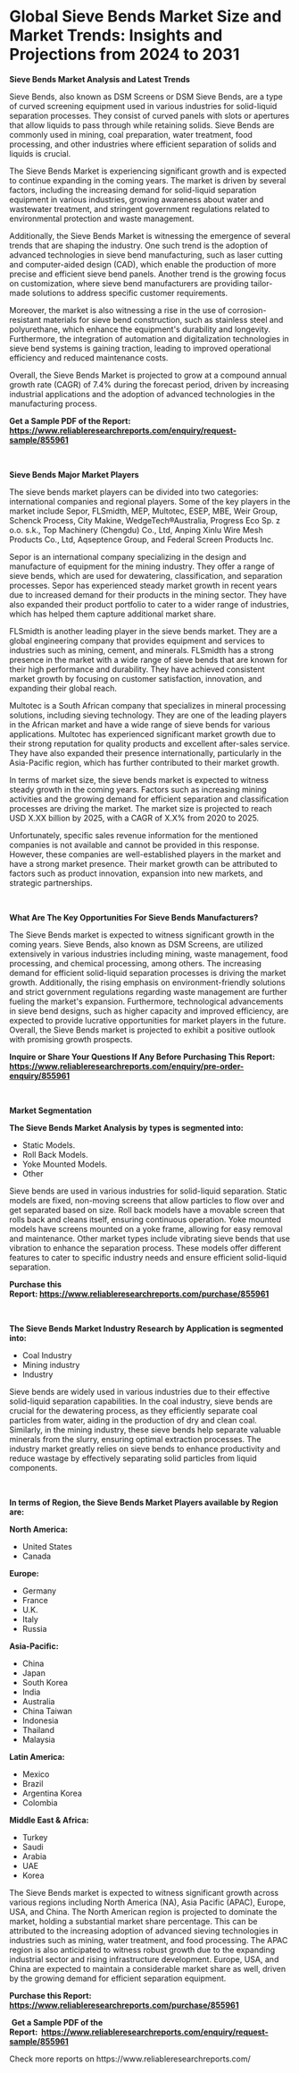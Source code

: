 <p><h1>Global Sieve Bends Market Size and Market Trends: Insights and Projections from 2024 to 2031</h1></p><p><strong>Sieve Bends Market Analysis and Latest Trends</strong></p>
<p><p>Sieve Bends, also known as DSM Screens or DSM Sieve Bends, are a type of curved screening equipment used in various industries for solid-liquid separation processes. They consist of curved panels with slots or apertures that allow liquids to pass through while retaining solids. Sieve Bends are commonly used in mining, coal preparation, water treatment, food processing, and other industries where efficient separation of solids and liquids is crucial.</p><p>The Sieve Bends Market is experiencing significant growth and is expected to continue expanding in the coming years. The market is driven by several factors, including the increasing demand for solid-liquid separation equipment in various industries, growing awareness about water and wastewater treatment, and stringent government regulations related to environmental protection and waste management.</p><p>Additionally, the Sieve Bends Market is witnessing the emergence of several trends that are shaping the industry. One such trend is the adoption of advanced technologies in sieve bend manufacturing, such as laser cutting and computer-aided design (CAD), which enable the production of more precise and efficient sieve bend panels. Another trend is the growing focus on customization, where sieve bend manufacturers are providing tailor-made solutions to address specific customer requirements.</p><p>Moreover, the market is also witnessing a rise in the use of corrosion-resistant materials for sieve bend construction, such as stainless steel and polyurethane, which enhance the equipment's durability and longevity. Furthermore, the integration of automation and digitalization technologies in sieve bend systems is gaining traction, leading to improved operational efficiency and reduced maintenance costs.</p><p>Overall, the Sieve Bends Market is projected to grow at a compound annual growth rate (CAGR) of 7.4% during the forecast period, driven by increasing industrial applications and the adoption of advanced technologies in the manufacturing process.</p></p>
<p><strong>Get a Sample PDF of the Report:&nbsp; <a href="https://www.reliableresearchreports.com/enquiry/request-sample/855961">https://www.reliableresearchreports.com/enquiry/request-sample/855961</a></strong></p>
<p>&nbsp;</p>
<p><strong>Sieve Bends Major Market Players</strong></p>
<p><p>The sieve bends market players can be divided into two categories: international companies and regional players. Some of the key players in the market include Sepor, FLSmidth, MEP, Multotec, ESEP, MBE, Weir Group, Schenck Process, City Makine, WedgeTech®Australia, Progress Eco Sp. z o.o. s.k., Top Machinery (Chengdu) Co., Ltd, Anping Xinlu Wire Mesh Products Co., Ltd, Aqseptence Group, and Federal Screen Products Inc.</p><p>Sepor is an international company specializing in the design and manufacture of equipment for the mining industry. They offer a range of sieve bends, which are used for dewatering, classification, and separation processes. Sepor has experienced steady market growth in recent years due to increased demand for their products in the mining sector. They have also expanded their product portfolio to cater to a wider range of industries, which has helped them capture additional market share.</p><p>FLSmidth is another leading player in the sieve bends market. They are a global engineering company that provides equipment and services to industries such as mining, cement, and minerals. FLSmidth has a strong presence in the market with a wide range of sieve bends that are known for their high performance and durability. They have achieved consistent market growth by focusing on customer satisfaction, innovation, and expanding their global reach.</p><p>Multotec is a South African company that specializes in mineral processing solutions, including sieving technology. They are one of the leading players in the African market and have a wide range of sieve bends for various applications. Multotec has experienced significant market growth due to their strong reputation for quality products and excellent after-sales service. They have also expanded their presence internationally, particularly in the Asia-Pacific region, which has further contributed to their market growth.</p><p>In terms of market size, the sieve bends market is expected to witness steady growth in the coming years. Factors such as increasing mining activities and the growing demand for efficient separation and classification processes are driving the market. The market size is projected to reach USD X.XX billion by 2025, with a CAGR of X.X% from 2020 to 2025.</p><p>Unfortunately, specific sales revenue information for the mentioned companies is not available and cannot be provided in this response. However, these companies are well-established players in the market and have a strong market presence. Their market growth can be attributed to factors such as product innovation, expansion into new markets, and strategic partnerships.</p></p>
<p>&nbsp;</p>
<p><strong>What Are The Key Opportunities For Sieve Bends Manufacturers?</strong></p>
<p><p>The Sieve Bends market is expected to witness significant growth in the coming years. Sieve Bends, also known as DSM Screens, are utilized extensively in various industries including mining, waste management, food processing, and chemical processing, among others. The increasing demand for efficient solid-liquid separation processes is driving the market growth. Additionally, the rising emphasis on environment-friendly solutions and strict government regulations regarding waste management are further fueling the market's expansion. Furthermore, technological advancements in sieve bend designs, such as higher capacity and improved efficiency, are expected to provide lucrative opportunities for market players in the future. Overall, the Sieve Bends market is projected to exhibit a positive outlook with promising growth prospects.</p></p>
<p><strong>Inquire or Share Your Questions If Any Before Purchasing This Report: <a href="https://www.reliableresearchreports.com/enquiry/pre-order-enquiry/855961">https://www.reliableresearchreports.com/enquiry/pre-order-enquiry/855961</a></strong></p>
<p>&nbsp;</p>
<p><strong>Market Segmentation</strong></p>
<p><strong>The Sieve Bends Market Analysis by types is segmented into:</strong></p>
<p><ul><li>Static Models.</li><li>Roll Back Models.</li><li>Yoke Mounted Models.</li><li>Other</li></ul></p>
<p><p>Sieve bends are used in various industries for solid-liquid separation. Static models are fixed, non-moving screens that allow particles to flow over and get separated based on size. Roll back models have a movable screen that rolls back and cleans itself, ensuring continuous operation. Yoke mounted models have screens mounted on a yoke frame, allowing for easy removal and maintenance. Other market types include vibrating sieve bends that use vibration to enhance the separation process. These models offer different features to cater to specific industry needs and ensure efficient solid-liquid separation.</p></p>
<p><strong>Purchase this Report:&nbsp;<a href="https://www.reliableresearchreports.com/purchase/855961">https://www.reliableresearchreports.com/purchase/855961</a></strong></p>
<p>&nbsp;</p>
<p><strong>The Sieve Bends Market Industry Research by Application is segmented into:</strong></p>
<p><ul><li>Coal Industry</li><li>Mining industry</li><li>Industry</li></ul></p>
<p><p>Sieve bends are widely used in various industries due to their effective solid-liquid separation capabilities. In the coal industry, sieve bends are crucial for the dewatering process, as they efficiently separate coal particles from water, aiding in the production of dry and clean coal. Similarly, in the mining industry, these sieve bends help separate valuable minerals from the slurry, ensuring optimal extraction processes. The industry market greatly relies on sieve bends to enhance productivity and reduce wastage by effectively separating solid particles from liquid components.</p></p>
<p>&nbsp;</p>
<p><strong>In terms of Region, the Sieve Bends Market Players available by Region are:</strong></p>
<p>
    <p> <strong> North America: </strong>
        <ul>
            <li>United States</li>
            <li>Canada</li>
        </ul>
        </p> 
    <p> <strong> Europe: </strong>
        <ul>
            <li>Germany</li>
            <li>France</li>
            <li>U.K.</li>
            <li>Italy</li>
            <li>Russia</li>
        </ul>
        </p> 
    <p> <strong> Asia-Pacific: </strong>
        <ul>
            <li>China</li>
            <li>Japan</li>
            <li>South Korea</li>
            <li>India</li>
            <li>Australia</li>
            <li>China Taiwan</li>
            <li>Indonesia</li>
            <li>Thailand</li>
            <li>Malaysia</li>
        </ul>
        </p> 
    <p> <strong> Latin America: </strong>
        <ul>
            <li>Mexico</li>
            <li>Brazil</li>
            <li>Argentina Korea</li>
            <li>Colombia</li>
        </ul>
        </p> 
    <p> <strong> Middle East & Africa: </strong>
        <ul>
            <li>Turkey</li>
            <li>Saudi</li>
            <li>Arabia</li>
            <li>UAE</li>
            <li>Korea</li>
        </ul>
    </p>
    </p>
<p><p>The Sieve Bends market is expected to witness significant growth across various regions including North America (NA), Asia Pacific (APAC), Europe, USA, and China. The North American region is projected to dominate the market, holding a substantial market share percentage. This can be attributed to the increasing adoption of advanced sieving technologies in industries such as mining, water treatment, and food processing. The APAC region is also anticipated to witness robust growth due to the expanding industrial sector and rising infrastructure development. Europe, USA, and China are expected to maintain a considerable market share as well, driven by the growing demand for efficient separation equipment.</p></p>
<p><strong>Purchase this Report: <a href="https://www.reliableresearchreports.com/purchase/855961">https://www.reliableresearchreports.com/purchase/855961</a></strong></p>
<p>&nbsp;<strong>Get a Sample PDF of the Report:&nbsp;&nbsp;<a href="https://www.reliableresearchreports.com/enquiry/request-sample/855961">https://www.reliableresearchreports.com/enquiry/request-sample/855961</a></strong></p>
<p><strong></strong></p>
<p>Check more reports on https://www.reliableresearchreports.com/</p>